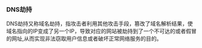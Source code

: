 ### DNS劫持

DNS劫持又称域名劫持，指攻击者利用其他攻击手段，篡改了域名解析结果，使域名指向的IP变成了另一个IP，导致对应的网站被劫持到了一个不可达的或者假冒的网址,从而实现非法窃取用户信息或者破坏正常网络服务的目的。

